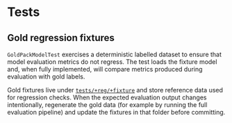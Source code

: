 # Tests

## Gold regression fixtures

`GoldPackModelTest` exercises a deterministic labelled dataset to ensure that
model evaluation metrics do not regress. The test loads the fixture model and,
when fully implemented, will compare metrics produced during evaluation with
gold labels.

Gold fixtures live under [`tests/+reg/+fixture`](+reg/+fixture) and store
reference data used for regression checks. When the expected evaluation output
changes intentionally, regenerate the gold data (for example by running the
full evaluation pipeline) and update the fixtures in that folder before
committing.
